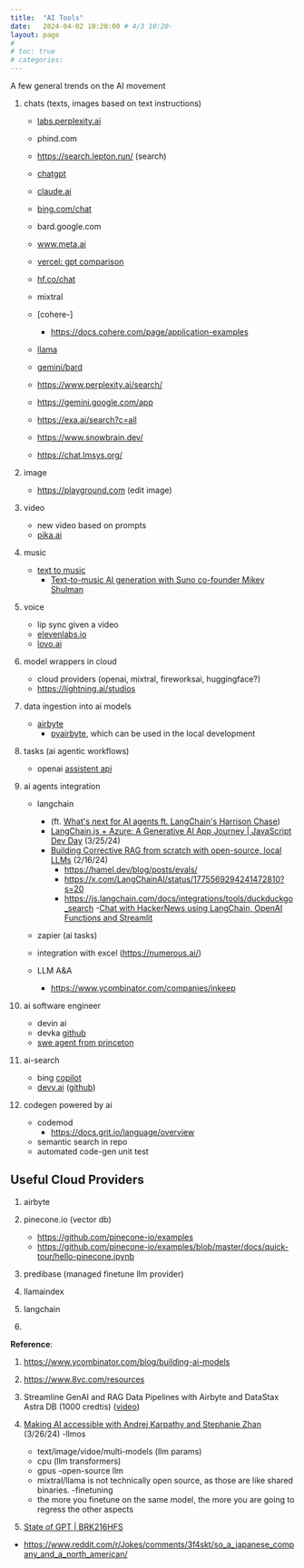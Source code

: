 ```yaml
---
title:  "AI Tools"
date:   2024-04-02 10:20:00 # 4/3 10:20-
layout: page
#
# toc: true
# categories:
---
```



A few general trends on the AI movement

1. chats (texts, images based on text instructions)
    - [labs.perplexity.ai](https://labs.perplexity.ai/)
    - phind.com
    - https://search.lepton.run/ (search)
    - [chatgpt](https://chat.openai.com)
    - [claude.ai](https://claude.ai/chats)
    - [bing.com/chat](https://bing.com/chat)
    - bard.google.com
    - www.meta.ai

    - [vercel: gpt comparison](https://sdk.vercel.ai)
    - [hf.co/chat](https://huggingface.co/chat/)
    - mixtral
    - [cohere-]
        - https://docs.cohere.com/page/application-examples
    
    - [llama](https://labs.perplexity.ai/)
    - [gemini/bard](https://gemini.google.com/app)
    - https://www.perplexity.ai/search/
    - https://gemini.google.com/app
    - https://exa.ai/search?c=all
    - https://www.snowbrain.dev/
    - https://chat.lmsys.org/

1. image
    - https://playground.com (edit image)

1. video
    - new video based on prompts
    - [pika.ai](https://pika.art/home)

1. music
    - [text to music](https://app.suno.ai/create/)
        - [Text-to-music AI generation with Suno co-founder Mikey Shulman](https://youtu.be/jl_aABkYQ3s?feature=shared&t=126)

1. voice
    - lip sync given a video
    - [elevenlabs.io](https://elevenlabs.io/sign-up)
    - [lovo.ai](https://lovo.ai/)

1. model wrappers in cloud
    - cloud providers (openai, mixtral, fireworksai, huggingface?)
    - https://lightning.ai/studios

1. data ingestion into ai models
    - [airbyte](https://airbyte.com/tutorials)
        - [pyairbyte](https://docs.airbyte.com/using-airbyte/pyairbyte/getting-started), which can be used in the local development

1. tasks (ai agentic workflows)
    - openai [assistent api](https://cookbook.openai.com/examples/assistants_api_overview_python)

1. ai agents integration
    - langchain
        - (ft. [What's next for AI agents ft. LangChain's Harrison Chase](https://youtu.be/pBBe1pk8hf4?feature=shared&t=79))
        - [LangChain.js + Azure: A Generative AI App Journey | JavaScript Dev Day](https://youtu.be/nYXSKs8qMY8?feature=shared&t=404) (3/25/24)
        - [Building Corrective RAG from scratch with open-source, local LLMs](https://youtu.be/E2shqsYwxck?feature=shared&t=226) (2/16/24)
            - https://hamel.dev/blog/posts/evals/
            - https://x.com/LangChainAI/status/1775569294241472810?s=20
            - https://js.langchain.com/docs/integrations/tools/duckduckgo_search
        -[Chat with HackerNews using LangChain, OpenAI Functions and Streamlit](https://youtu.be/aReTR0NIP24?feature=shared&t=1603)
    - zapier (ai tasks)

    - integration with excel (https://numerous.ai/)
    - LLM A&A
        - https://www.ycombinator.com/companies/inkeep

1. ai software engineer
    - devin ai
    - devka [github]()
    - [swe agent from princeton](https://github.com/princeton-nlp/SWE-agent)

1. ai-search
    - bing [copilot](https://www.bing.com/chat)
    - [devv.ai](https://devv.ai/) ([github](https://github.com/devv-ai/devv))

1. codegen powered by ai
    - codemod
        - https://docs.grit.io/language/overview
    - semantic search in repo
    - automated code-gen unit test

## Useful Cloud Providers
1. airbyte
1. pinecone.io (vector db)
    - https://github.com/pinecone-io/examples
    - https://github.com/pinecone-io/examples/blob/master/docs/quick-tour/hello-pinecone.ipynb
1. predibase (managed finetune llm provider)

1. llamaindex
1. langchain
1.

**Reference**:
1. https://www.ycombinator.com/blog/building-ai-models
1. https://www.8vc.com/resources
1. Streamline GenAI and RAG Data Pipelines with Airbyte and DataStax Astra DB (1000 credtis) ([video](https://www.crowdcast.io/c/nchvdml0fxde))


1. [Making AI accessible with Andrej Karpathy and Stephanie Zhan](https://youtu.be/c3b-JASoPi0?si=xqho37j_eJujYeKh&t=235) (3/26/24)
-llmos
    - text/image/vidoe/multi-models (llm params)
    - cpu (llm transformers)
    - gpus
-open-source llm
    - mixtral/llama is not technically open source, as those are like shared binaries.
-finetuning
    - the more you finetune on the same model, the more you are going to regress the other aspects

1. [State of GPT | BRK216HFS](https://youtu.be/bZQun8Y4L2A?feature=shared&t=189)
- https://www.reddit.com/r/Jokes/comments/3f4skt/so_a_japanese_company_and_a_north_american/
